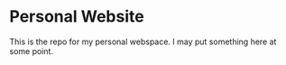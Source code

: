 # Personal Website
This is the repo for my personal webspace. I may put something here at some point.
